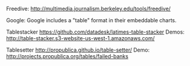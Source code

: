 
Freedive:
http://multimedia.journalism.berkeley.edu/tools/freedive/

Google:
Google includes a "table" format in their embeddable charts.

Tablestacker
https://github.com/datadesk/latimes-table-stacker
Demos: http://table-stacker.s3-website-us-west-1.amazonaws.com/

Tablesetter
http://propublica.github.io/table-setter/
Demo: http://projects.propublica.org/tables/failed-banks




